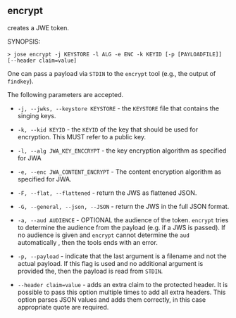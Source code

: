 ## encrypt

creates a JWE token.

SYNOPSIS:

```
> jose encrypt -j KEYSTORE -l ALG -e ENC -k KEYID [-p [PAYLOADFILE]] [--header claim=value]
```

One can pass a payload via ```STDIN``` to the ```encrypt``` tool (e.g., the output of ```findkey```).

The following parameters are accepted.

 * ```-j, --jwks, --keystore KEYSTORE``` - the ```KEYSTORE``` file that contains the singing keys.

 * ```-k, --kid KEYID``` - the ```KEYID``` of the key that should be used for encryption. This MUST refer to a public key.

 * ```-l, --alg JWA_KEY_ENCCRYPT``` - the key encryption algorithm as specified for JWA

 * ```-e, --enc JWA_CONTENT_ENCRYPT``` - The content encryption algorithm as specified for JWA.

 * ```-F, --flat, --flattened``` - return the JWS as flattened JSON.

 * ```-G, --general, --json, --JSON``` - return the JWS in the full JSON format.

 * ```-a, --aud AUDIENCE``` - OPTIONAL the audience of the token. ```encrypt``` tries to determine the audience from the payload (e.g. if a JWS is passed). If no audience is given and ```encrypt``` cannot determine the ```aud``` automatically , then the tools ends with an error.

  * ```-p, --payload``` - indicate that the last argument is a filename and not the actual payload. If this flag is used and no additional argument is provided the, then the payload is read from ```STDIN```.

  * ```--header claim=value``` - adds an extra claim to the protected header. It is possible to pass this option multiple times to add all extra headers. This option parses JSON values and adds them correctly, in this case appropriate quote are required.
